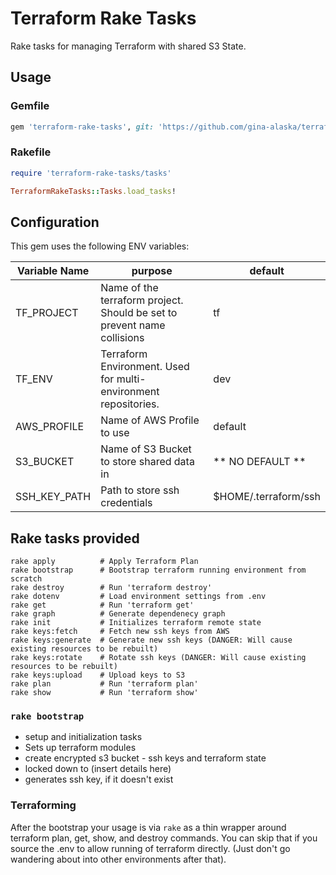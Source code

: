 # Terraform Rake Tasks

Rake tasks for managing Terraform with shared S3 State.


## Usage

### Gemfile
```ruby
gem 'terraform-rake-tasks', git: 'https://github.com/gina-alaska/terraform-rake-tasks'
```

### Rakefile
```ruby
require 'terraform-rake-tasks/tasks'

TerraformRakeTasks::Tasks.load_tasks!
```

## Configuration

This gem uses the following ENV variables:

| Variable Name | purpose | default |
| ------------- | ------- | ------- |
| TF_PROJECT    | Name of the terraform project. Should be set to prevent name collisions | tf |
| TF_ENV        | Terraform Environment. Used for multi-environment repositories. | dev |
| AWS_PROFILE   | Name of AWS Profile to use | default | 
| S3_BUCKET     | Name of S3 Bucket to store shared data in | ** NO DEFAULT ** |
| SSH_KEY_PATH  | Path to store ssh credentials | $HOME/.terraform/ssh |

## Rake tasks provided

```
rake apply          # Apply Terraform Plan
rake bootstrap      # Bootstrap terraform running environment from scratch
rake destroy        # Run 'terraform destroy'
rake dotenv         # Load environment settings from .env
rake get            # Run 'terraform get'
rake graph          # Generate dependenecy graph
rake init           # Initializes terraform remote state
rake keys:fetch     # Fetch new ssh keys from AWS
rake keys:generate  # Generate new ssh keys (DANGER: Will cause existing resources to be rebuilt)
rake keys:rotate    # Rotate ssh keys (DANGER: Will cause existing resources to be rebuilt)
rake keys:upload    # Upload keys to S3
rake plan           # Run 'terraform plan'
rake show           # Run 'terraform show'
```

### `rake bootstrap`

* setup and initialization tasks 
* Sets up terraform modules
* create encrypted s3 bucket - ssh keys and terraform state
 * locked down to (insert details here)
* generates ssh key, if it doesn't exist

### Terraforming

After the bootstrap your usage is via `rake` as a thin wrapper around terraform plan, get, show, and destroy commands.  You can skip that if you source the .env to allow running of terraform directly. (Just don't go wandering about into other environments after that). 
